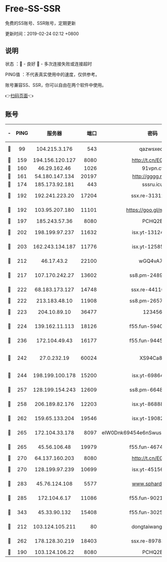 # Free-SS-SSR

免费的SS账号、SSR账号，定期更新

更新时间：2019-02-24 02:12 +0800

## 说明

状态     ：🙂 - 良好 🙁 - 多次连接失败或连接超时

PING值   ：不代表真实使用中的速度，仅供参考。

账号兼容SS、SSR，你可以自由在两个软件中使用。

👉[扫码页面](https://liesauer.github.io/free-ss-ssr.github.io/)👈

## 账号

|-|PING|服务器|端口|密码|加密方式|区域|
|:----:|:----:|:-----:|-----:|:----:|:----:|:----:|
|🙂|99|104.215.3.176|543|qazwsxedc|aes-256-gcm|JP|
|🙂|159|194.156.120.127|8080|http://t.cn/EGJIyrl|rc4-md5|RU|
|🙂|160|46.29.162.46|1026|91vpn.cf|rc4-md5|RU|
|🙂|161|54.180.147.134|20197|http://gggg.rocks|chacha20|KR|
|🙂|174|185.173.92.181|443|sssru.icu|rc4-md5|RU|
|🙂|192|192.241.223.20|17204|ssx.re-31312379|aes-256-cfb|US|
|🙂|192|103.95.207.180|11101|https://goo.gl/m1zu1p|chacha20-ietf|CN|
|🙂|197|185.243.57.36|8080|PCHQ2E|rc4-md5|US|
|🙂|202|198.199.97.237|11632|isx.yt-13124649|aes-256-cfb|US|
|🙂|203|162.243.134.187|11776|isx.yt-12585814|aes-256-cfb|US|
|🙂|212|46.17.43.2|22100|wGQ4vA7D|aes-256-gcm|RU|
|🙂|217|107.170.242.27|13602|ss8.pm-24894084|aes-256-cfb|US|
|🙂|222|68.183.173.127|14748|ssx.re-44110237|aes-256-cfb|US|
|🙂|222|213.183.48.10|11908|ss8.pm-26579445|rc4-md5|RU|
|🙂|223|204.10.89.10|36477|123456|aes-256-cfb|US|
|🙂|224|139.162.11.113|18126|f55.fun-59408328|aes-256-cfb|SG|
|🙂|236|172.104.49.43|16177|f55.fun-94458242|aes-256-cfb|SG|
|🙂|242|27.0.232.19|60024|XS94Ca8K|xchacha20-ietf-poly1305|HK|
|🙂|244|198.199.100.178|15200|isx.yt-69864380|aes-256-cfb|US|
|🙂|257|128.199.154.243|12609|ss8.pm-66482208|aes-256-cfb|SG|
|🙂|258|206.189.82.176|12203|isx.yt-86888491|aes-256-cfb|SG|
|🙂|262|159.65.133.204|19546|isx.yt-19082331|aes-256-cfb|SG|
|🙂|265|172.104.33.178|8097|eIW0Dnk69454e6nSwuspv9DmS201tQ0D|aes-256-cfb|SG|
|🙂|265|45.56.106.48|19979|f55.fun-46740647|aes-256-cfb|US|
|🙂|270|64.137.160.203|8080|http://t.cn/EGJIyrl|rc4-md5|CA|
|🙂|270|128.199.97.239|10699|isx.yt-45156697|aes-256-cfb|SG|
|🙂|283|45.76.124.108|5577|www.sphard.com|aes-256-cfb|AU|
|🙂|285|172.104.6.17|11086|f55.fun-90218107|aes-256-cfb|US|
|🙂|343|45.33.90.132|15408|f55.fun-30254973|aes-256-cfb|US|
|🙂|212|103.124.105.211|80|dongtaiwang.com|aes-256-cfb|US|
|🙂|262|178.128.30.219|18403|ssx.re-89783245|aes-256-cfb|SG|
|🙁|190|103.124.106.22|8080|PCHQ2E|rc4-md5|US|
